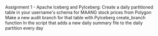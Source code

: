 Assignment 1 - Apache Iceberg and PyIceberg:
Create a daily partitioned table in your username's schema for MAANG stock prices from Polygon
Make a new audit branch for that table with PyIceberg create_branch function
In the script that adds a new daily summary file to the daily partition every day

